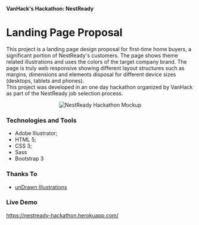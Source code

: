 <strong>VanHack's Hackathon: NestReady</strong>
# Landing Page Proposal
This project is a landing page design proposal for first-time home buyers, a significant portion of NestReady's customers. The page shows theme related illustrations and uses the colors of the target company brand. The page is truly web responsive showing different layout structures such as margins, dimensions and elements disposal for different device sizes (desktops, tablets and phones).
<br/>
This project was developed in an one day hackathon organized by VanHack as part of the NestReady job selection process.

<p align="center"><img alt="NestReady Hackathon Mockup" src="https://user-images.githubusercontent.com/12038461/54886256-db08e480-4e64-11e9-8d1b-ec931ee3c183.png"></p>

### Technologies and Tools
* Adobe Illustrator;
* HTML 5;
* CSS 3;
* Sass
* Bootstrap 3

### Thanks To
* [unDrawn Illustrations](https://undraw.co/license) 

### Live Demo
https://nestready-hackathon.herokuapp.com/
